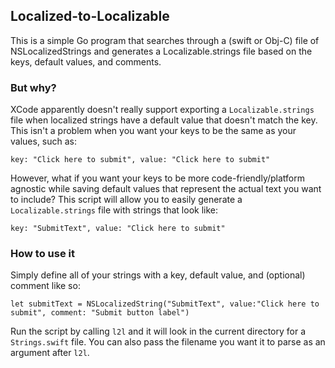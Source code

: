## Localized-to-Localizable

This is a simple Go program that searches through a (swift or Obj-C) file of NSLocalizedStrings and generates a Localizable.strings file based on the keys, default values, and comments.

### But why?

XCode apparently doesn't really support exporting a `Localizable.strings` file when localized strings have a default value that doesn't match the key. This isn't a problem when you want your keys to be the same as your values, such as:

`key: "Click here to submit", value: "Click here to submit"`

However, what if you want your keys to be more code-friendly/platform agnostic while saving default values that represent the actual text you want to include? This script will allow you to easily generate a `Localizable.strings` file with strings that look like:

`key: "SubmitText", value: "Click here to submit"`

### How to use it
Simply define all of your strings with a key, default value, and (optional) comment like so:

```let submitText = NSLocalizedString("SubmitText", value:"Click here to submit", comment: "Submit button label")```

Run the script by calling `l2l` and it will look in the current directory for a `Strings.swift` file. You can also pass the filename you want it to parse as an argument after `l2l`.